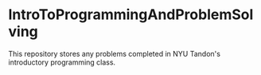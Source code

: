 # IntroToProgrammingAndProblemSolving
This repository stores any problems completed in NYU Tandon's introductory programming class.
